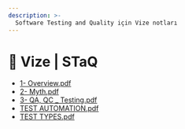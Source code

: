 ```yaml
---
description: >-
  Software Testing and Quality için Vize notları
---
```


# 📅 Vize \| STaQ

<!--YPackage.YGitbookIntegration-tarafından-otomatik-oluşturulmuştur-->

- [1- Overview.pdf](1-%20Overview.pdf)
- [2- Myth.pdf](2-%20Myth.pdf)
- [3- QA, QC _ Testing.pdf](3-%20QA%2C%20QC%20_%20Testing.pdf)
- [TEST AUTOMATION.pdf](TEST%20AUTOMATION.pdf)
- [TEST TYPES.pdf](TEST%20TYPES.pdf)

<!--YPackage.YGitbookIntegration-tarafından-otomatik-oluşturulmuştur-->
